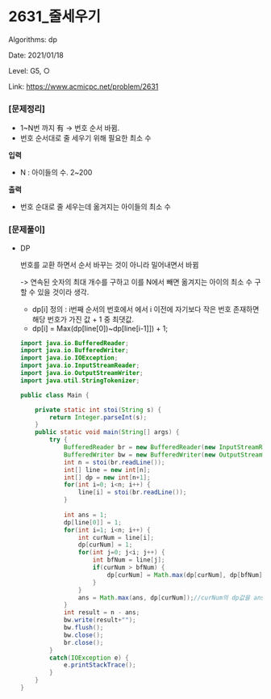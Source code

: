 # 2631_줄세우기

Algorithms: dp

Date: 2021/01/18

Level: G5, ○

Link: https://www.acmicpc.net/problem/2631

### **[문제정리]**

- 1~N번 까지 有 -> 번호 순서 바뀜.
- 번호 순서대로 줄 세우기 위해 필요한 최소 수

**입력**

- N : 아이들의 수. 2~200

**출력**

- 번호 순대로 줄 세우는데 옮겨지는 아이들의 최소 수

### [문제풀이]

- DP

    번호를 교환 하면서 순서 바꾸는 것이 아니라 밀어내면서 바뀜

    -> 연속된 숫자의 최대 개수를 구하고 이를 N에서 빼면 옮겨지는 아이의 최소 수 구할 수 있을 것이라 생각.

    - dp[i] 정의 :  i번째 순서의 번호에서 에서 i 이전에 자기보다 작은 번호 존재하면 해당 번호가 가진 값 + 1 중 최댓값.
    - dp[i] = Max(dp[line[0])~dp[line[i-1]]) + 1;

    ```java
    import java.io.BufferedReader;
    import java.io.BufferedWriter;
    import java.io.IOException;
    import java.io.InputStreamReader;
    import java.io.OutputStreamWriter;
    import java.util.StringTokenizer;

    public class Main {

    	private static int stoi(String s) {
    		return Integer.parseInt(s);
    	}
    	public static void main(String[] args) {
    		try {
    			BufferedReader br = new BufferedReader(new InputStreamReader(System.in));
    			BufferedWriter bw = new BufferedWriter(new OutputStreamWriter(System.out));
    			int n = stoi(br.readLine());
    			int[] line = new int[n];
    			int[] dp = new int[n+1];
    			for(int i=0; i<n; i++) {
    				line[i] = stoi(br.readLine());
    			}
    			
    			int ans = 1;
    			dp[line[0]] = 1;
    			for(int i=1; i<n; i++) {
    				int curNum = line[i];
    				dp[curNum] = 1;
    				for(int j=0; j<i; j++) {
    					int bfNum = line[j];
    					if(curNum > bfNum) {
    						dp[curNum] = Math.max(dp[curNum], dp[bfNum]+1);
    					}
    				}
    				ans = Math.max(ans, dp[curNum]);//curNum의 dp값을 ans와 비교해야 하는데 i를 비교해서 틀렸음
    			}
    			int result = n - ans;
    			bw.write(result+"");
    			bw.flush();
    			bw.close();
    			br.close();
    		}
    		catch(IOException e) {
    			e.printStackTrace();
    		}
    	}
    }
    ```